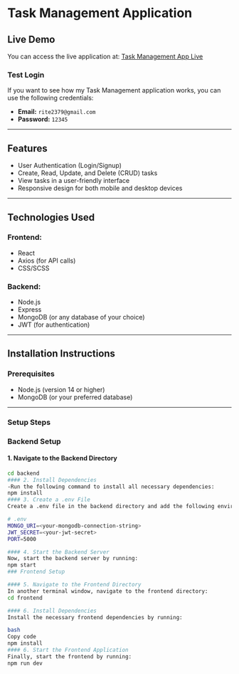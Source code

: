 # Task Management Application

## Live Demo
You can access the live application at: [Task Management App Live](https://task-management-app-4wkt.vercel.app/login)

### Test Login
If you want to see how my Task Management application works, you can use the following credentials:

- **Email:** `rite2379@gmail.com`
- **Password:** `12345`

---

## Features
- User Authentication (Login/Signup)
- Create, Read, Update, and Delete (CRUD) tasks
- View tasks in a user-friendly interface
- Responsive design for both mobile and desktop devices

---

## Technologies Used

### Frontend:
- React
- Axios (for API calls)
- CSS/SCSS

### Backend:
- Node.js
- Express
- MongoDB (or any database of your choice)
- JWT (for authentication)

---

## Installation Instructions

### Prerequisites
- Node.js (version 14 or higher)
- MongoDB (or your preferred database)

---

### Setup Steps

### Backend Setup

#### 1. Navigate to the Backend Directory
```bash
cd backend
#### 2. Install Dependencies
-Run the following command to install all necessary dependencies:
npm install
#### 3. Create a .env File
Create a .env file in the backend directory and add the following environment variables:

# .env
MONGO_URI=<your-mongodb-connection-string>
JWT_SECRET=<your-jwt-secret>
PORT=5000

#### 4. Start the Backend Server
Now, start the backend server by running:
npm start
### Frontend Setup

#### 5. Navigate to the Frontend Directory
In another terminal window, navigate to the frontend directory:
cd frontend

#### 6. Install Dependencies
Install the necessary frontend dependencies by running:

bash
Copy code
npm install
#### 6. Start the Frontend Application
Finally, start the frontend by running:
npm run dev 
